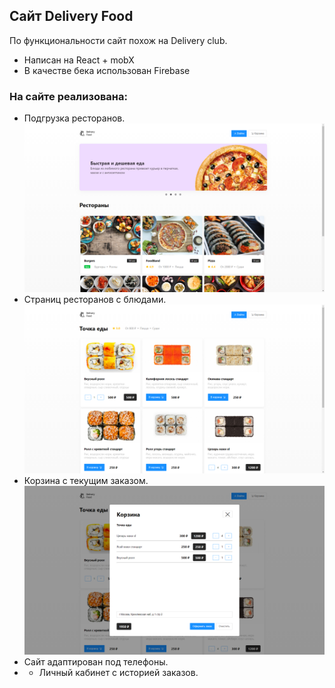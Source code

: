## Сайт Delivery Food

По функциональности сайт похож на Delivery club.

- Написан на React + mobX
- В качестве бека использован Firebase

### На сайте реализована: 
- Подгрузка ресторанов. 
![alt text](screenshots/main-page.png "Страница с ресторанами")
- Страниц ресторанов с блюдами.
![alt text](screenshots/restorant-page.png "Страница ресторана")
- Корзина с текущим заказом.
![alt text](screenshots/shopping-cart.png "Коризна")
- Сайт адаптирован под телефоны.
- - Личный кабинет с историей заказов.

